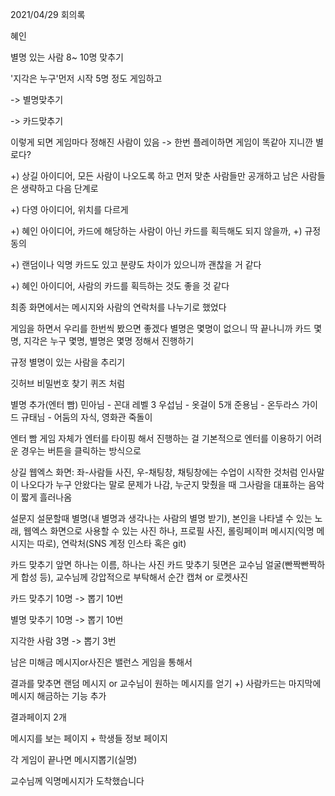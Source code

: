 2021/04/29 회의록

혜인

별명 있는 사람 8~ 10명 맞추기

'지각은 누구'먼저 시작 5명 정도 게임하고

-> 별명맞추기

-> 카드맞추기

이렇게 되면 게임마다 정해진 사람이 있음 -> 한번 플레이하면 게임이 똑같아 지니깐 별로다?

+) 상길 아이디어, 모든 사람이 나오도록 하고 먼저 맞춘 사람들만 공개하고 남은 사람들은 생략하고 다음 단계로

+) 다영 아이디어, 위치를 다르게

+) 혜인 아이디어, 카드에 해당하는 사람이 아닌 카드를 획득해도 되지 않을까, +) 규정동의

+) 랜덤이나 익명 카드도 있고 분량도 차이가 있으니까 괜찮을 거 같다

+) 혜인 아이디어, 사람의 카드를 획득하는 것도 좋을 것 같다

최종 화면에서는 메시지와 사람의 연락처를 나누기로 했었다


게임을 하면서 우리를 한번씩 봤으면 좋겠다
별명은 몇명이 없으니 딱 끝나니까 카드 몇명, 지각은 누구 몇명, 별명은 몇명 정해서 진행하기


규정
별명이 있는 사람을 추리기


깃허브 비밀번호 찾기 퀴즈 처럼


별명 추가(엔터 빰)
민아님 - 꼰대 레벨 3
우섭님 - 옷걸이 5개
준용님 - 온두라스 가이드
규태님 - 어둠의 자식, 영화관 죽돌이


엔터 빰 게임 자체가 엔터를 타이핑 해서 진행하는 걸 기본적으로
엔터를 이용하기 어려운 경우는 버튼을 클릭하는 방식으로



상길
웹엑스 화면: 좌-사람들 사진, 우-채팅창, 채팅창에는 수업이 시작한 것처럼 인사말이 나오다가 누구 안왔다는 말로 문제가 나감, 누군지 맞췄을 때 그사람을 대표하는 음악이 짧게 흘러나옴


설문지
설문할때 별명(내 별명과 생각나는 사람의 별명 받기), 본인을 나타낼 수 있는 노래, 웹엑스 화면으로 사용할 수 있는 사진 하나, 프로필 사진, 롤링페이퍼 메시지(익명 메시지는 따로), 연락처(SNS 계정 인스타 혹은 git)


카드 맞추기 앞면
하나는 이름, 하나는 사진
카드 맞추기 뒷면은
교수님 얼굴(빤짝빤짝하게 합성 등), 교수님께 강압적으로 부탁해서 순간 캡쳐 or 로켓사진


카드 맞추기 10명 -> 뽑기 10번

별명 맞추기 10명 -> 뽑기 10번

지각한 사람 3명 -> 뽑기 3번

남은 미해금 메시지or사진은 밸런스 게임을 통해서


결과를 맞추면 랜덤 메시지 or 교수님이 원하는 메시지를 얻기 +) 사람카드는 마지막에
메시지 해금하는 기능 추가


결과페이지 2개

메시지를 보는 페이지 + 학생들 정보 페이지

각 게임이 끝나면 메시지뽑기(실명)

교수님께 익명메시지가 도착했습니다


